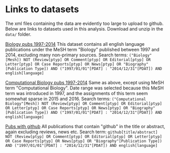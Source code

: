 # Links to datasets

The xml files containing the data are evidently too large to upload to github. Below are links to datasets used in this analysis. Download and unzip in the `data/` folder.


[Biology pubs 1997-2014](https://drive.google.com/file/d/0BxSnFgYDpKq9WWJyTllxLVhKME0/view?usp=sharing)
This dataset contains all english language publications under the MeSH term "Biology" published between 1997 and 2014, excluding many non-primary sources. Search terms: `("Biology"[Mesh]) NOT (Review[ptyp] OR Comment[ptyp] OR Editorial[ptyp] OR Letter[ptyp] OR Case Reports[ptyp] OR News[ptyp] OR "Biography" [Publication Type]) AND ("1997/01/01"[PDAT] : "2014/12/31"[PDAT]) AND english[language]`

[Computational Biology pubs 1997-2014](https://drive.google.com/file/d/0BxSnFgYDpKq9ZXpHVFc4SGpCNmM/view?usp=sharing)
Same as above, except using MeSH term "Computational Biology". Date range was selected because this MeSH term was introduced in 1997, and the assignments of this term seem somewhat sparse in 2015 and 2016. Search terms: `("Computational Biology"[Mesh]) NOT (Review[ptyp] OR Comment[ptyp] OR Editorial[ptyp] OR Letter[ptyp] OR Case Reports[ptyp] OR News[ptyp] OR "Biography" [Publication Type]) AND ("1997/01/01"[PDAT] : "2014/12/31"[PDAT]) AND english[language]`

[Pubs with github](https://drive.google.com/file/d/0BxSnFgYDpKq9Nkd6TFpha3hLR1U/view?usp=sharing)
All publications that contain "github" in the title or abstract, again excluding reviews, news etc. Search term: `github[title/abstract] NOT (Review[ptyp] OR Comment[ptyp] OR Editorial[ptyp] OR Letter[ptyp] OR Case Reports[ptyp] OR News[ptyp] OR "Biography"[Publication Type]) AND ("1997/01/01"[PDAT] : "2014/12/31"[PDAT]) AND english[language]`
